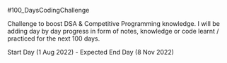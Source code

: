 #100_DaysCodingChallenge

Challenge to boost DSA &amp; Competitive Programming knowledge.
I will be adding day by day progress in form of notes, knowledge or code learnt / practiced for the next 100 days.

Start Day (1 Aug 2022) - Expected End Day (8 Nov 2022)


